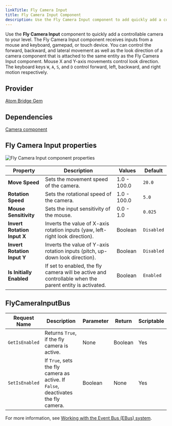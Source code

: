 ```yaml
---
linkTitle: Fly Camera Input
title: Fly Camera Input Component
description: Use the Fly Camera Input component to add quickly add a controllable camera to your Open 3D Engine (O3DE) level.
---
```


Use the **Fly Camera Input** component to quickly add a controllable camera to your level. The Fly Camera Input component receives inputs from a mouse and keyboard, gamepad, or touch device.  You can control the forward, backward, and lateral movement as well as the look direction of a camera component that is attached to the same entity as the Fly Camera Input component.  Mouse X and Y-axis movements control look direction. The keyboard keys `W`, `A`, `S`, and `D` control forward, left, backward, and right motion respectively.

## Provider

[Atom Bridge Gem](/docs/user-guide/gems/reference/rendering/atom/atom-o3de-integration/)

## Dependencies ##

[Camera component](/docs/user-guide/components/reference/camera/camera)

## Fly Camera Input properties

![Fly Camera Input component properties](/images/user-guide/components/reference/gameplay/fly-camera-input-component.png)

| Property | Description | Values | Default |
|-|-|-|-|
| **Move Speed** | Sets the movement speed of the camera. | 1.0 - 100.0 | `20.0` |
| **Rotation Speed** | Sets the rotational speed of the camera. | 1.0 - 100.0 | `5.0` |
| **Mouse Sensitivity** | Sets the input sensitivity of the mouse. | 0.0 - 1.0 | `0.025` |
| **Invert Rotation Input X** | Inverts the value of X-axis rotation inputs (yaw, left-right look direction). | Boolean | `Disabled` |
| **Invert Rotation Input Y** | Inverts the value of Y-axis rotation inputs (pitch, up-down look direction). | Boolean | `Disabled` |
| **Is Initially Enabled** | If set to enabled, the fly camera will be active and controllable when the parent entity is activated. | Boolean | `Enabled` |

## FlyCameraInputBus

| Request Name | Description | Parameter | Return | Scriptable |
|-|-|-|-|-|
| `GetIsEnabled` | Returns `True`, if the fly camera is active. | None | Boolean | Yes |
| `SetIsEnabled` | If `True`, sets the fly camera as active.  If `False`, deactivates the fly camera. | Boolean | None | Yes |

For more information, see [Working with the Event Bus (EBus) system](/docs/user-guide/programming/messaging/ebus/).
